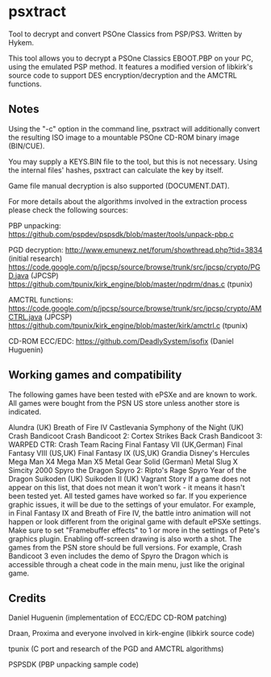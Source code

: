 <h1>psxtract</h1>

Tool to decrypt and convert PSOne Classics from PSP/PS3. Written by Hykem.

This tool allows you to decrypt a PSOne Classics EBOOT.PBP on your PC, using the emulated PSP method. It features a modified version of libkirk's source code to support DES encryption/decryption and the AMCTRL functions.

<h2>Notes</h2>

Using the "-c" option in the command line, psxtract will additionally convert the resulting ISO image to a mountable PSOne CD-ROM binary image (BIN/CUE).

You may supply a KEYS.BIN file to the tool, but this is not necessary. Using the internal files' hashes, psxtract can calculate the key by itself.

Game file manual decryption is also supported (DOCUMENT.DAT).

For more details about the algorithms involved in the extraction process please check the following sources:

PBP unpacking: https://github.com/pspdev/pspsdk/blob/master/tools/unpack-pbp.c

PGD decryption: http://www.emunewz.net/forum/showthread.php?tid=3834 (initial research) https://code.google.com/p/jpcsp/source/browse/trunk/src/jpcsp/crypto/PGD.java (JPCSP) https://github.com/tpunix/kirk_engine/blob/master/npdrm/dnas.c (tpunix)

AMCTRL functions: https://code.google.com/p/jpcsp/source/browse/trunk/src/jpcsp/crypto/AMCTRL.java (JPCSP) https://github.com/tpunix/kirk_engine/blob/master/kirk/amctrl.c (tpunix)

CD-ROM ECC/EDC: https://github.com/DeadlySystem/isofix (Daniel Huguenin)

<h2>Working games and compatibility</h2>

The following games have been tested with ePSXe and are known to work. All games were bought from the PSN US store unless another store is indicated.

Alundra (UK)
Breath of Fire IV
Castlevania Symphony of the Night (UK)
Crash Bandicoot
Crash Bandicoot 2: Cortex Strikes Back
Crash Bandicoot 3: WARPED
CTR: Crash Team Racing
Final Fantasy VII (UK,German)
Final Fantasy VIII (US,UK)
Final Fantasy IX (US,UK)
Grandia
Disney's Hercules
Mega Man X4
Mega Man X5
Metal Gear Solid (German)
Metal Slug X
Simcity 2000
Spyro the Dragon
Spyro 2: Ripto's Rage
Spyro Year of the Dragon
Suikoden (UK)
Suikoden II (UK)
Vagrant Story
If a game does not appear on this list, that does not mean it won't work - it means it hasn't been tested yet. All tested games have worked so far. If you experience graphic issues, it will be due to the settings of your emulator. For example, in Final Fantasy IX and Breath of Fire IV, the battle intro animation will not happen or look different from the original game with default ePSXe settings. Make sure to set "Framebuffer effects" to 1 or more in the settings of Pete's graphics plugin. Enabling off-screen drawing is also worth a shot. The games from the PSN store should be full versions. For example, Crash Bandicoot 3 even includes the demo of Spyro the Dragon which is accessible through a cheat code in the main menu, just like the original game.

<h2>Credits</h2>

Daniel Huguenin (implementation of ECC/EDC CD-ROM patching)

Draan, Proxima and everyone involved in kirk-engine (libkirk source code)

tpunix (C port and research of the PGD and AMCTRL algorithms)

PSPSDK (PBP unpacking sample code)
